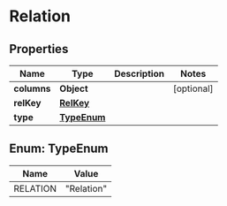 

# Relation

## Properties

Name | Type | Description | Notes
------------ | ------------- | ------------- | -------------
**columns** | **Object** |  |  [optional]
**relKey** | [**RelKey**](RelKey.md) |  | 
**type** | [**TypeEnum**](#TypeEnum) |  | 



## Enum: TypeEnum

Name | Value
---- | -----
RELATION | &quot;Relation&quot;




